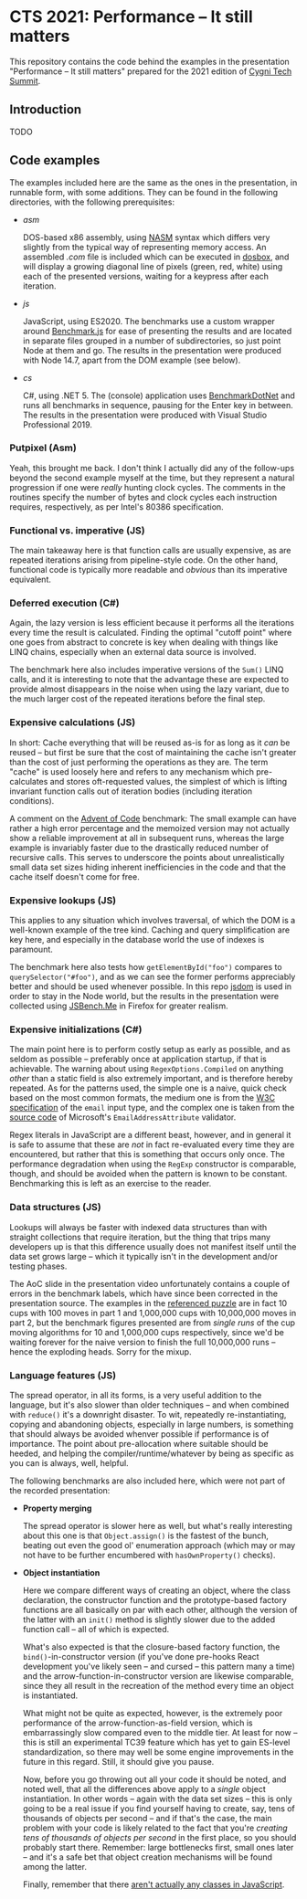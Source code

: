 CTS 2021: Performance – It still matters
========================================

This repository contains the code behind the examples in the presentation "Performance – It still matters"
prepared for the 2021 edition of [Cygni Tech Summit](https://cts.cygni.se).


Introduction
------------

TODO

Code examples
-------------

The examples included here are the same as the ones in the presentation, in runnable form, with some additions. They can be found in the following directories, with the following prerequisites:

- *asm*

  DOS-based x86 assembly, using [NASM](https://www.nasm.us/) syntax which differs very slightly from the typical way of representing memory access. An assembled *.com* file is included which can be executed in [dosbox](https://www.dosbox.com/), and will display a growing diagonal line of pixels (green, red, white) using each of the presented versions, waiting for a keypress after each iteration.

- *js*

  JavaScript, using ES2020. The benchmarks use a custom wrapper around [Benchmark.js](https://benchmarkjs.com/) for ease of presenting the results and are located in separate files grouped in a number of subdirectories, so just point Node at them and go. The results in the presentation were produced with Node 14.7, apart from the DOM example (see below).

- *cs*

  C#, using .NET 5. The (console) application uses [BenchmarkDotNet](https://benchmarkdotnet.org/) and runs all benchmarks in sequence, pausing for the Enter key in between. The results in the presentation were produced with Visual Studio Professional 2019.

### Putpixel (Asm)

Yeah, this brought me back. I don't think I actually did any of the follow-ups beyond the second example myself at the time, but they represent a natural progression if one were *really* hunting clock cycles. The comments in the routines specify the number of bytes and clock cycles each instruction requires, respectively, as per Intel's 80386 specification.

### Functional vs. imperative (JS)

The main takeaway here is that function calls are usually expensive, as are repeated iterations arising from pipeline-style code. On the other hand, functional code is typically more readable and *obvious* than its imperative equivalent.

### Deferred execution (C#)

Again, the lazy version is less efficient because it performs all the iterations every time the result is calculated. Finding the optimal "cutoff point" where one goes from abstract to concrete is key when dealing with things like LINQ chains, especially when an external data source is involved.

The benchmark here also includes imperative versions of the `Sum()` LINQ calls, and it is interesting to note that the advantage these are expected to provide almost disappears in the noise when using the lazy variant, due to the much larger cost of the repeated iterations before the final step.

### Expensive calculations (JS)

In short: Cache everything that will be reused as-is for as long as it *can* be reused – but first be sure that the cost of maintaining the cache isn't greater than the cost of just performing the operations as they are. The term "cache" is used loosely here and refers to any mechanism which pre-calculates and stores oft-requested values, the simplest of which is lifting invariant function calls out of iteration bodies (including iteration conditions).

A comment on the [Advent of Code](https://adventofcode.com/) benchmark: The small example can have rather a high error percentage and the memoized version may not actually show a reliable improvement at all in subsequent runs, whereas the large example is invariably faster due to the drastically reduced number of recursive calls. This serves to underscore the points about unrealistically small data set sizes hiding inherent inefficiencies in the code and that the cache itself doesn't come for free.

### Expensive lookups (JS)

This applies to any situation which involves traversal, of which the DOM is a well-known example of the tree kind. Caching and query simplification are key here, and especially in the database world the use of indexes is paramount.

The benchmark here also tests how `getElementById("foo")` compares to `querySelector("#foo")`, and as we can see the former performs appreciably better and should be used whenever possible. In this repo [jsdom](https://github.com/jsdom/jsdom) is used in order to stay in the Node world, but the results in the presentation were collected using [JSBench.Me](https://jsbench.me/) in Firefox for greater realism.

### Expensive initializations (C#)

The main point here is to perform costly setup as early as possible, and as seldom as possible – preferably once at application startup, if that is achievable. The warning about using `RegexOptions.Compiled` on anything *other* than a static field is also extremely important, and is therefore hereby repeated. As for the patterns used, the simple one is a naive, quick check based on the most common formats, the medium one is from the [W3C specification](https://html.spec.whatwg.org/multipage/input.html#email-state-%28type%3Demail%29) of the `email` input type, and the complex one is taken from the [source code](https://github.com/microsoft/referencesource/blob/master/System.ComponentModel.DataAnnotations/DataAnnotations/EmailAddressAttribute.cs) of Microsoft's `EmailAddressAttribute` validator.

Regex literals in JavaScript are a different beast, however, and in general it is safe to assume that these are *not* in fact re-evaluated every time they are encountered, but rather that this is something that occurs only once. The performance degradation when using the `RegExp` constructor is comparable, though, and should be avoided when the pattern is known to be constant. Benchmarking this is left as an exercise to the reader.

### Data structures (JS)

Lookups will always be faster with indexed data structures than with straight collections that require iteration, but the thing that trips many developers up is that this difference usually does not manifest itself until the data set grows large – which it typically isn't in the development and/or testing phases.

The AoC slide in the presentation video unfortunately contains a couple of errors in the benchmark labels, which have since been corrected in the presentation source. The examples in the [referenced puzzle](https://adventofcode.com/2020/day/23) are in fact 10 cups with 100 moves in part 1 and 1,000,000 cups with 10,000,000 moves in part 2, but the benchmark figures presented are from *single runs* of the cup moving algorithms for 10 and 1,000,000 cups respectively, since we'd be waiting forever for the naive version to finish the full 10,000,000 runs – hence the exploding heads. Sorry for the mixup.

### Language features (JS)

The spread operator, in all its forms, is a very useful addition to the language, but it's also slower than older techniques – and when combined with `reduce()` it's a downright disaster. To wit, repeatedly re-instantiating, copying and abandoning objects, especially in large numbers, is something that should always be avoided whenver possible if performance is of importance. The point about pre-allocation where suitable should be heeded, and helping the compiler/runtime/whatever by being as specific as you can is always, well, helpful.

The following benchmarks are also included here, which were not part of the recorded presentation:

- __Property merging__

  The spread operator is slower here as well, but what's really interesting about this one is that `Object.assign()` is the fastest of the bunch, beating out even the good ol' enumeration approach (which may or may not have to be further encumbered with `hasOwnProperty()` checks).

- __Object instantiation__

  Here we compare different ways of creating an object, where the class declaration, the constructor function and the prototype-based factory functions are all basically on par with each other, although the version of the latter with an `init()` method is slightly slower due to the added function call – all of which is expected.

  What's also expected is that the closure-based factory function, the `bind()`-in-constructor version (if you've done pre-hooks React development you've likely seen – and cursed – this pattern many a time) and the arrow-function-in-constructor version are likewise comparable, since they all result in the recreation of the method every time an object is instantiated.

  What might not be quite as expected, however, is the extremely poor performance of the arrow-function-as-field version, which is embarrassingly slow compared even to the middle tier. At least for now – this is still an experimental TC39 feature which has yet to gain ES-level standardization, so there may well be some engine improvements in the future in this regard. Still, it should give you pause.

  Now, before you go throwing out all your code it should be noted, and noted well, that all the differences above apply to a *single* object instantiation. In other words – again with the data set sizes – this is only going to be a real issue if you find yourself having to create, say, tens of thousands of objects per second – and if that's the case, the main problem with your code is likely related to the fact that you're *creating tens of thousands of objects per second* in the first place, so you should probably start there. Remember: large bottlenecks first, small ones later – and it's a safe bet that object creation mechanisms will be found among the latter.

  Finally, remember that there [aren't actually any classes in JavaScript](https://cygni.se/there-are-no-classes-in-javascript).
